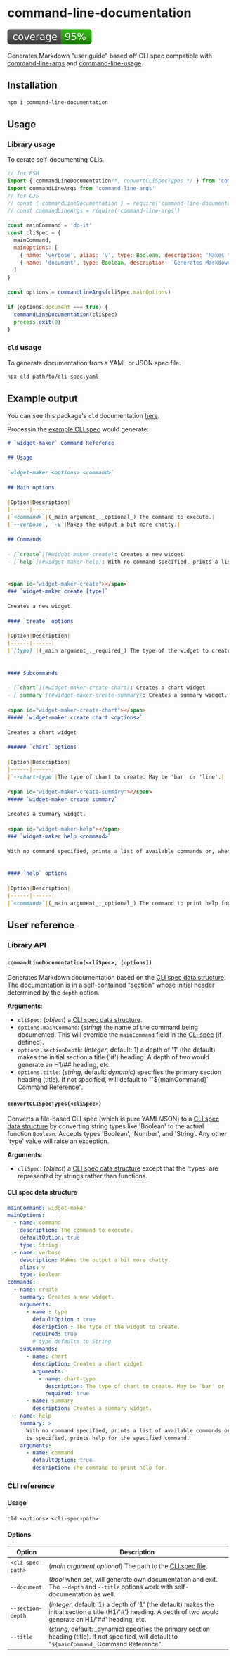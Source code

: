 # command-line-documentation
[![coverage: 95%](./.readme-assets/coverage.svg)](https://github.com/liquid-labs/command-line-documentation/pulls?q=is%3Apr+is%3Aclosed)

Generates Markdown "user guide" based off CLI spec compatible with [command-line-args]() and [command-line-usage]().

## Installation

```bash
npm i command-line-documentation
```

## Usage

### Library usage

To cerate self-documenting CLIs.

```javascript
// for ESM
import { commandLineDocumentation/*, convertCLISpecTypes */ } from 'command-line-documentation'
import commandLineArgs from 'command-line-args'
// for CJS
// const { commandLineDocumentation } = require('command-line-documentation')
// const commandLineArgs = require('command-line-args')

const mainCommand = 'do-it'
const cliSpec = {
  mainCommand,
  mainOptions: [
    { name: 'verbose', alias: 'v', type: Boolean, description: 'Makes the output chatty.'},
    { name: 'document', type: Boolean, description: `Generates Markdown documentation for '${mainCommand}'.`}
  ]
}

const options = commandLineArgs(cliSpec.mainOptions)

if (options.document === true) {
  commandLineDocumentation(cliSpec)
  process.exit(0)
}
```

### `cld` usage

To generate documentation from a YAML or JSON spec file.

```bash
npx cld path/to/cli-spec.yaml
```

## Example output

You can see this package's `cld` documentation [here](#cli-reference).

Processin the [example CLI spec](#cli-spec-data-structure) would generate:
```markdown
# `widget-maker` Command Reference

## Usage

`widget-maker <options> <command>`

## Main options

|Option|Description|
|------|------|
|`<command>`|(_main argument_,_optional_) The command to execute.|
|`--verbose`, `-v`|Makes the output a bit more chatty.|

## Commands

- [`create`](#widget-maker-create): Creates a new widget.
- [`help`](#widget-maker-help): With no command specified, prints a list of available commands or, when a command  is specified, prints help for the specified command.


<span id="widget-maker-create"></span>
### `widget-maker create [type]`

Creates a new widget.

#### `create` options

|Option|Description|
|------|------|
|`[type]`|(_main argument_,_required_) The type of the widget to create.|


#### Subcommands

- [`chart`](#widget-maker-create-chart): Creates a chart widget
- [`summary`](#widget-maker-create-summary): Creates a summary widget.

<span id="widget-maker-create-chart"></span>
##### `widget-maker create chart <options>`

Creates a chart widget

###### `chart` options

|Option|Description|
|------|------|
|`--chart-type`|The type of chart to create. May be 'bar' or 'line'.|

<span id="widget-maker-create-summary"></span>
##### `widget-maker create summary`

Creates a summary widget.

<span id="widget-maker-help"></span>
### `widget-maker help <command>`

With no command specified, prints a list of available commands or, when a command  is specified, prints help for the specified command.


#### `help` options

|Option|Description|
|------|------|
|`<command>`|(_main argument_,_optional_) The command to print help for.|
```

## User reference

### Library API

#### `commandLineDocumentation(<cliSpec>, [options])`

Generates Markdown documentation based on the [CLI spec data structure](#cli-spec-data-structure). The documentation is in a self-contained "section" whose initial header determined by the `depth` option.

__Arguments__:
- `cliSpec`: (_object_) a [CLI spec data structure](#cli-spec-data-structure).
- `options.mainCommand`: (_string_) the name of the command being documented. This will override the `mainCommand` field in the [CLI spec](#cli-spec-data-structure) (if defined).
- `options.sectionDepth`: (_integer_, default: 1) a depth of '1' (the default) makes the initial section a title ('#') heading. A depth of two would generate an H1/## heading, etc.
- `options.title`: (_string_, default: _dynamic_) specifies the primary section heading (title). If not specified, will default to "\`${mainCommand}\` Command Reference".

#### `convertCLISpecTypes(<cliSpec>)`

Converts a file-based CLI spec (which is pure YAML/JSON) to a [CLI spec data structure](#cli-spec-data-structure) by converting string types like 'Boolean' to the actual function `Boolean`. Accepts types 'Boolean', 'Number', and 'String'. Any other 'type' value will raise an exception.

__Arguments__:
- `cliSpec`: (_object_) a [CLI spec data structure](#cli-spec-data-structure) except that the 'types' are represented by strings rather than functions.

#### CLI spec data structure

```yaml
mainCommand: widget-maker
mainOptions:
  - name: command
    description: The command to execute.
    defaultOption: true
    type: String
  - name: verbose
    description: Makes the output a bit more chatty.
    alias: v
    type: Boolean
commands:
  - name: create
    summary: Creates a new widget.
    arguments:
      - name : type
        defaultOption : true
        description : The type of the widget to create.
        required: true
        # type defaults to String
    subCommands:
      - name: chart
        description: Creates a chart widget
        arguments:
          - name: chart-type
            description: The type of chart to create. May be 'bar' or 'line'.
            required: true
      - name: summary
        description: Creates a summary widget.
  - name: help
    summary: >
      With no command specified, prints a list of available commands or, when a command 
      is specified, prints help for the specified command.
    arguments:
      - name: command
        defaultOption: true
        description: The command to print help for.
```

### CLI reference

#### Usage

`cld <options> <cli-spec-path>`

#### Options

|Option|Description|
|------|------|
|`<cli-spec-path>`|(_main argument_,_optional_) The path to the [CLI spec file](https://github.com/liquid-labs/command-line-documentation##cli-spec-data-structure).|
|`--document`|(_bool_ when set, will generate own documentation and exit. The `--depth` and `--title` options work with self-documentation as well.|
|`--section-depth`|(_integer_, default: 1) a depth of '1' (the default) makes the initial section a title (H1/'#') heading. A depth of two would generate an H1/'##' heading, etc.|
|`--title`|(_string_, default: _dynamic) specifies the primary section heading (title). If not specified, will default to "`${mainCommand_` Command Reference".|

